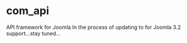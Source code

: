 com_api
=======

API framework for Joomla
In the process of updating to for Joomla 3.2 support...stay tuned...
